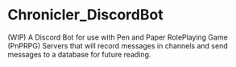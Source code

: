 # Chronicler_DiscordBot
(WIP) A Discord Bot for use with Pen and Paper RolePlaying Game (PnPRPG) Servers that will record messages in channels and send messages to a database for future reading.
